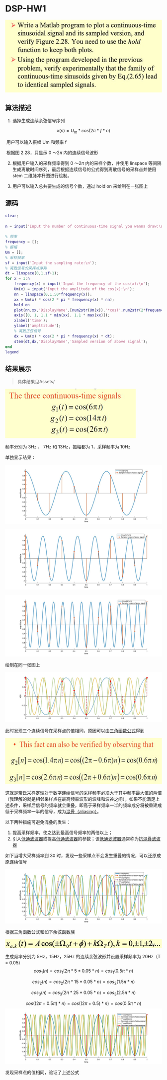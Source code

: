 # DSP-HW1

![5](Assets/5.jpg)



## 算法描述

1. 选择生成连续余弦信号序列

$$
x(n) = U_m * cos(2 \pi*f*n)
$$

​	用户可以输入振幅 Um 和频率 f

​	根据图 2.28，只显示 0 ～$2\pi$ 内的连续信号波形



2. 根据用户输入的采样频率得到 0 ～$2\pi$ 内的采样个数，并使用 linspace 等间隔生成离散时间序列，最后根据连续信号的公式得到离散信号的采样点并使用 stem 二维脉冲杆图进行绘制。

   

3. 用户可以输入总共要生成的信号个数，通过 hold on 来绘制在一张图上





## 源码

```matlab
clear;

n = input('Input the number of continuous-time signal you wanna draw:\n');

% 频率
frequency = [];
% 振幅
Um = [];
% 采样频率
sf = input('Input the sampling rate:\n');
% 离散信号的采样点序列
dt = linspace(0,1,sf+1);
for x = 1:n
    frequency(x) = input('Input the frequency of the cos(x):\n');
    Um(x) = input('Input the amplitude of the cos(x):\n');
    nn = linspace(0,1,50*frequency(x));
    xx = Um(x) * cos(2 * pi * frequency(x) * nn);
    hold on
    plot(nn,xx,'DisplayName',[num2str(Um(x)),'*cos(',num2str(2*frequency(x)),'*pi*x)']);
    axis([0, 1, 1.1 * min(xx), 1.1 * max(xx)]);
    xlabel('time');
    ylabel('ampltitude');
    % 离散正弦信号
    dx = Um(x) * cos(2 * pi * frequency(x) * dt);
    stem(dt,dx,'DisplayName','Sampled version of above signal');
end
legend
```





## 结果展示

> 具体结果见Assets/

![5](Assets/6.jpg)

频率分别为 3Hz ， 7Hz 和 13Hz，振幅都为 1，采样频率为 10Hz

单独显示结果：

![5](Assets/2.jpg)

![5](Assets/3.jpg)

![5](Assets/4.jpg)

绘制在同一张图上

![5](Assets/1.jpg)

此时发现三个连续信号在采样点的值相同，原因可以由[三角函数公式](https://baike.baidu.com/item/%E4%B8%89%E8%A7%92%E5%87%BD%E6%95%B0%E5%85%AC%E5%BC%8F)得到

![5](Assets/7.jpg)

这就是奈氏采样定理对于数字连续信号的采样频率必须大于其中频率最大值的两倍（我理解的就是相邻采样点在最高频率波形的波峰和波谷之间），如果不能满足上述条件，采样后信号的频率就会重叠，即高于采样频率一半的频率成分将被重建成低于采样频率一半的信号，成为[混叠（aliasing）](https://zh.wikipedia.org/wiki/%E9%87%87%E6%A0%B7%E5%AE%9A%E7%90%86)。

以下两种措施可避免混叠的发生：

1. 提高采样频率，使之达到最高信号频率的两倍以上；
2. 引入[低通滤波器](https://zh.wikipedia.org/wiki/%E4%BD%8E%E9%80%9A%E6%BB%A4%E6%B3%A2%E5%99%A8)或提高[低通滤波器](https://zh.wikipedia.org/wiki/%E4%BD%8E%E9%80%9A%E6%BB%A4%E6%B3%A2%E5%99%A8)的参数；该[低通滤波器](https://zh.wikipedia.org/wiki/%E4%BD%8E%E9%80%9A%E6%BB%A4%E6%B3%A2%E5%99%A8)通常称为[抗混叠滤波器](https://zh.wikipedia.org/wiki/%E6%8A%97%E6%B7%B7%E7%96%8A%E6%BF%BE%E6%B3%A2%E5%99%A8)



如下当增大采样频率到 30 时，发现一些采样点不会发生重叠的情况，可以还原成原连续信号

![5](Assets/8.jpg)



根据三角函数公式和如下余弦函数族

![5](Assets/9.jpg)

生成频率分别为 5Hz，15Hz，25Hz 的连续余弦波形并设置采样频率为 20Hz（T = 0.05）
$$
cos_1(n) = cos_1(2\pi*5*0.05*n) = cos_1(0.5\pi*n)
$$

$$
cos_2(n) = cos_2(2\pi*15*0.05*n) = cos_2(1.5\pi*n)
$$

$$
cos_3(n) = cos_3(2\pi*25*0.05*n) = cos_3(2.5\pi*n)
$$


$$
cos((2\pi-0.5\pi)*n)=cos((2\pi+0.5)*n)=cos(0.5\pi*n)
$$
![5](Assets/10.jpg)

发现采样点的值相同，验证了上述公式

